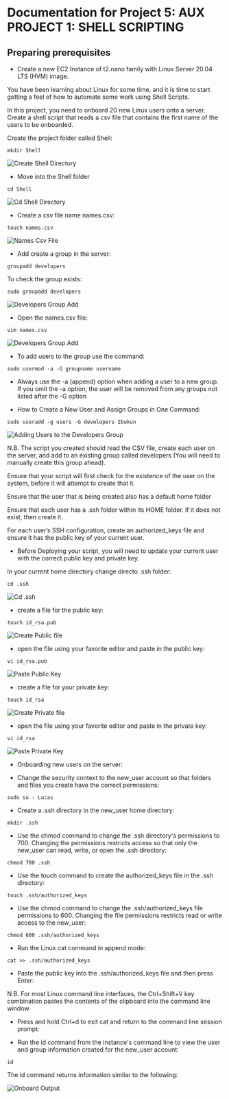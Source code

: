 # Documentation for Project 5: AUX PROJECT 1: SHELL SCRIPTING

## Preparing prerequisites

- Create a new EC2 Instance of t2.nano family with Linux Server 20.04 LTS (HVM) image.

You have been learning about Linux for some time, and it is time to start getting a feel of how to automate some work using Shell Scripts.

In this project, you need to onboard 20 new Linux users onto a server. Create a shell script that reads a csv file that contains the first name of the users to be onboarded.

Create the project folder called Shell:

`mkdir Shell`

![Create Shell Directory](./image/create-shell-dir.PNG)

- Move into the Shell folder

`cd Shell`

![Cd Shell Directory](./image/cd-shell-output.PNG)

- Create a csv file name names.csv:

`touch names.csv`

![Names Csv File](./image/names-csv-output.PNG)

- Add create a group in the server:

`groupadd developers`

To check the group exists:

`sudo groupadd developers`

![Developers Group Add](./image/developers-group-create.PNG)

- Open the names.csv file:

`vim names.csv`

![Developers Group Add](./image/names-created-in-names-csv.PNG)

- To add users to the group use the command:

`sudo usermod -a -G groupname username`

- Always use the -a (append) option when adding a user to a new group. If you omit the -a option, the user will be removed from any groups not listed after the -G option

- How to Create a New User and Assign Groups in One Command:

`sudo useradd -g users -G developers Ibukun`

![Adding Users to the Developers Group](./image/users-added-to-developers-grp-output.PNG)

N.B.
The script you created should read the CSV file, create each user on the server, and add to an existing group called developers (You will need to manually create this group ahead).

Ensure that your script will first check for the existence of the user on the system, before it will attempt to create that it.

Ensure that the user that is being created also has a default home folder

Ensure that each user has a .ssh folder within its HOME folder. If it does not exist, then create it.

For each user’s SSH configuration, create an authorized_keys file and ensure it has the public key of your current user.

- Before Deploying your script, you will need to update your current user with the correct public key and private key.

In your current home directory change directo .ssh folder:

`cd .ssh`

![Cd .ssh](./image/cd-.ssh-output.PNG)

- create a file for the public key:

`touch id_rsa.pub`

![Create Public file](./image/id-rsa-pub-output.PNG)

- open the file using your favorite editor and paste in the public key:

`vi id_rsa.pub`

![Paste Public Key](./image/public-key-paste-output.PNG)

- create a file for your private key:

`touch id_rsa`

![Create Private file](./image/private-file-create-output.PNG)

- open the file using your favorite editor and paste in the private key:

`vi id_rsa`

![Paste Private Key](./image/private-key-paste-output.PNG)

- Onboarding new users on the server:

- Change the security context to the new_user account so that folders and files you create have the correct permissions:

`sudo su - Lucas`

- Create a .ssh directory in the new_user home directory:

`mkdir .ssh`

- Use the chmod command to change the .ssh directory's permissions to 700. Changing the permissions restricts access so that only the new_user can read, write, or open the .ssh directory:

`chmod 700 .ssh`

- Use the touch command to create the authorized_keys file in the .ssh directory:

`touch .ssh/authorized_keys`

- Use the chmod command to change the .ssh/authorized_keys file permissions to 600. Changing the file permissions restricts read or write access to the new_user:

`chmod 600 .ssh/authorized_keys`

- Run the Linux cat command in append mode:

`cat >> .ssh/authorized_keys`

- Paste the public key into the .ssh/authorized_keys file and then press Enter:

N.B.  For most Linux command line interfaces, the Ctrl+Shift+V key combination pastes the contents of the clipboard into the command line window.

- Press and hold Ctrl+d to exit cat and return to the command line session prompt:

- Run the id command from the instance's command line to view the user and group information created for the new_user account:

`id`

The id command returns information similar to the following:

![Onboard Output](./image/onboard-success-output.PNG)
